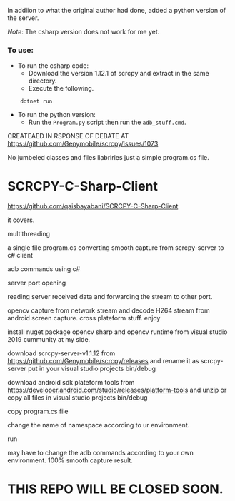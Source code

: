 In addiion to what the original author had done, added a python version of the server.

*Note*: The csharp version does not work for me yet.

### To use:

- To run the csharp code:
  - Download the version 1.12.1 of scrcpy and extract in the same directory.
  - Execute the following.
```commands
    dotnet run
```

- To run the python version:
  - Run the `Program.py` script then run the `adb_stuff.cmd`.

CREATEAED IN RSPONSE OF DEBATE AT https://github.com/Genymobile/scrcpy/issues/1073

No jumbeled classes and files liabriries just a simple program.cs file.

# SCRCPY-C-Sharp-Client
https://github.com/qaisbayabani/SCRCPY-C-Sharp-Client


it covers.

multithreading

a single file program.cs converting smooth capture from scrcpy-server to c# client

adb commands using c#

server port opening

reading server received data and forwarding the stream to other port.

opencv capture from network stream and decode H264 stream from android screen capture.
cross plateform stuff.
enjoy

install nuget package opencv sharp and opencv runtime from visual studio 2019 cummunity at my side.

download scrcpy-server-v1.1.12 from https://github.com/Genymobile/scrcpy/releases and rename it as scrcpy-server put in your visual studio projects bin/debug

download android sdk plateform tools from https://developer.android.com/studio/releases/platform-tools and unzip or copy all files in visual studio projects bin/debug

copy program.cs file

change the name of namespace according to ur environment.

run

may have to change the adb commands according to your own environment.
100% smooth capture result.

# THIS REPO WILL BE CLOSED SOON.
